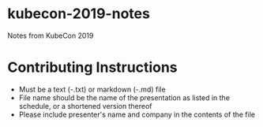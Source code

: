 # kubecon-2019-notes
Notes from KubeCon 2019

# Contributing Instructions
  * Must be a text (-.txt) or markdown (-.md) file
  * File name should be the name of the presentation as listed in the schedule, or a shortened version thereof
  * Please include presenter's name and company in the contents of the file

